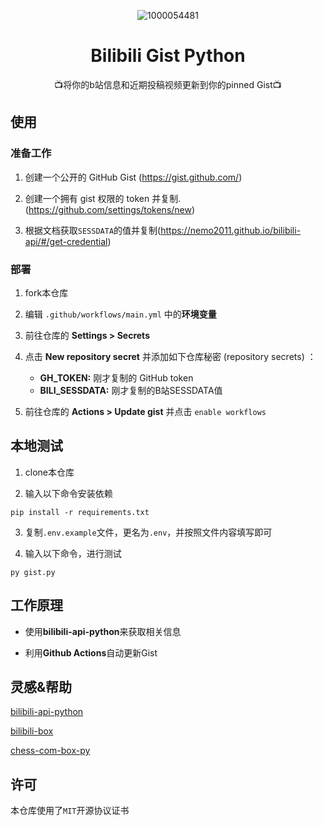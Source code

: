 <div align="center">

![1000054481](https://github.com/luyanci/bili-gist/assets/68143180/98f8a656-921c-4545-a754-86fc93173b69)

# Bilibili Gist Python

📺将你的b站信息和近期投稿视频更新到你的pinned Gist📺

</div>

## 使用
### 准备工作
1. 创建一个公开的 GitHub Gist (https://gist.github.com/)

1. 创建一个拥有 gist 权限的 token 并复制. (https://github.com/settings/tokens/new)

1. 根据文档获取`SESSDATA`的值并复制(https://nemo2011.github.io/bilibili-api/#/get-credential)

### 部署

1. fork本仓库

2. 编辑  `.github/workflows/main.yml` 中的**环境变量**

3. 前往仓库的 **Settings > Secrets**

4. 点击 **New repository secret** 并添加如下仓库秘密 (repository secrets) ：
   - **GH_TOKEN:** 刚才复制的 GitHub token
   - **BILI_SESSDATA:** 刚才复制的B站SESSDATA值

5. 前往仓库的 **Actions > Update gist** 并点击 `enable workflows`

## 本地测试

1. clone本仓库

2. 输入以下命令安装依赖

```
pip install -r requirements.txt
```

3. 复制`.env.example`文件，更名为`.env`，并按照文件内容填写即可

4. 输入以下命令，进行测试

```
py gist.py
```

## 工作原理

 - 使用**bilibili-api-python**来获取相关信息

 - 利用**Github Actions**自动更新Gist

## 灵感&帮助
[bilibili-api-python](https://github.com/nemo2011/bilibili-api)

[bilibili-box](https://github.com/KeJunMao/bilibili-box)

[chess-com-box-py](https://github.com/sciencepal/chess-com-box-py)

## 许可

本仓库使用了`MIT`开源协议证书